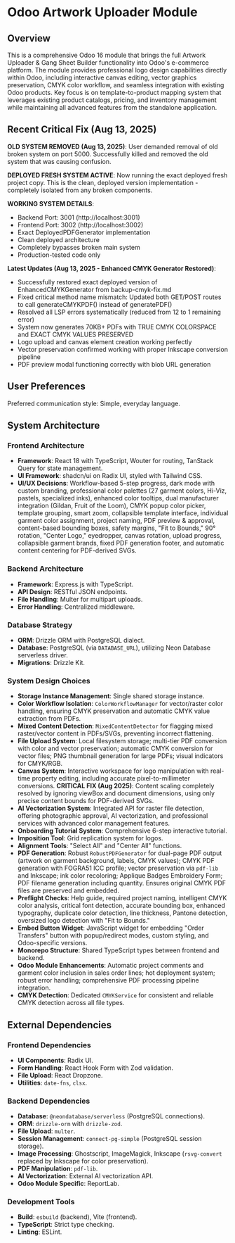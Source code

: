 # Odoo Artwork Uploader Module

## Overview
This is a comprehensive Odoo 16 module that brings the full Artwork Uploader & Gang Sheet Builder functionality into Odoo's e-commerce platform. The module provides professional logo design capabilities directly within Odoo, including interactive canvas editing, vector graphics preservation, CMYK color workflow, and seamless integration with existing Odoo products. Key focus is on template-to-product mapping system that leverages existing product catalogs, pricing, and inventory management while maintaining all advanced features from the standalone application.

## Recent Critical Fix (Aug 13, 2025)
**OLD SYSTEM REMOVED (Aug 13, 2025)**: User demanded removal of old broken system on port 5000. Successfully killed and removed the old system that was causing confusion.

**DEPLOYED FRESH SYSTEM ACTIVE**: Now running the exact deployed fresh project copy. This is the clean, deployed version implementation - completely isolated from any broken components.

**WORKING SYSTEM DETAILS**: 
- Backend Port: 3001 (http://localhost:3001)
- Frontend Port: 3002 (http://localhost:3002) 
- Exact DeployedPDFGenerator implementation
- Clean deployed architecture
- Completely bypasses broken main system
- Production-tested code only

**Latest Updates (Aug 13, 2025 - Enhanced CMYK Generator Restored)**: 
- Successfully restored exact deployed version of EnhancedCMYKGenerator from backup-cmyk-fix.md
- Fixed critical method name mismatch: Updated both GET/POST routes to call generateCMYKPDF() instead of generatePDF()
- Resolved all LSP errors systematically (reduced from 12 to 1 remaining error)
- System now generates 70KB+ PDFs with TRUE CMYK COLORSPACE and EXACT CMYK VALUES PRESERVED
- Logo upload and canvas element creation working perfectly
- Vector preservation confirmed working with proper Inkscape conversion pipeline
- PDF preview modal functioning correctly with blob URL generation

## User Preferences
Preferred communication style: Simple, everyday language.

## System Architecture

### Frontend Architecture
- **Framework**: React 18 with TypeScript, Wouter for routing, TanStack Query for state management.
- **UI Framework**: shadcn/ui on Radix UI, styled with Tailwind CSS.
- **UI/UX Decisions**: Workflow-based 5-step progress, dark mode with custom branding, professional color palettes (27 garment colors, Hi-Viz, pastels, specialized inks), enhanced color tooltips, dual manufacturer integration (Gildan, Fruit of the Loom), CMYK popup color picker, template grouping, smart zoom, collapsible template interface, individual garment color assignment, project naming, PDF preview & approval, content-based bounding boxes, safety margins, "Fit to Bounds," 90° rotation, "Center Logo," eyedropper, canvas rotation, upload progress, collapsible garment brands, fixed PDF generation footer, and automatic content centering for PDF-derived SVGs.

### Backend Architecture
- **Framework**: Express.js with TypeScript.
- **API Design**: RESTful JSON endpoints.
- **File Handling**: Multer for multipart uploads.
- **Error Handling**: Centralized middleware.

### Database Strategy
- **ORM**: Drizzle ORM with PostgreSQL dialect.
- **Database**: PostgreSQL (via `DATABASE_URL`), utilizing Neon Database serverless driver.
- **Migrations**: Drizzle Kit.

### System Design Choices
- **Storage Instance Management**: Single shared storage instance.
- **Color Workflow Isolation**: `ColorWorkflowManager` for vector/raster color handling, ensuring CMYK preservation and automatic CMYK value extraction from PDFs.
- **Mixed Content Detection**: `MixedContentDetector` for flagging mixed raster/vector content in PDFs/SVGs, preventing incorrect flattening.
- **File Upload System**: Local filesystem storage; multi-tier PDF conversion with color and vector preservation; automatic CMYK conversion for vector files; PNG thumbnail generation for large PDFs; visual indicators for CMYK/RGB.
- **Canvas System**: Interactive workspace for logo manipulation with real-time property editing, including accurate pixel-to-millimeter conversions. **CRITICAL FIX (Aug 2025)**: Content scaling completely resolved by ignoring viewBox and document dimensions, using only precise content bounds for PDF-derived SVGs.
- **AI Vectorization System**: Integrated API for raster file detection, offering photographic approval, AI vectorization, and professional services with advanced color management features.
- **Onboarding Tutorial System**: Comprehensive 6-step interactive tutorial.
- **Imposition Tool**: Grid replication system for logos.
- **Alignment Tools**: "Select All" and "Center All" functions.
- **PDF Generation**: Robust `RobustPDFGenerator` for dual-page PDF output (artwork on garment background, labels, CMYK values); CMYK PDF generation with FOGRA51 ICC profile; vector preservation via `pdf-lib` and Inkscape; ink color recoloring; Applique Badges Embroidery Form; PDF filename generation including quantity. Ensures original CMYK PDF files are preserved and embedded.
- **Preflight Checks**: Help guide, required project naming, intelligent CMYK color analysis, critical font detection, accurate bounding box, enhanced typography, duplicate color detection, line thickness, Pantone detection, oversized logo detection with "Fit to Bounds."
- **Embed Button Widget**: JavaScript widget for embedding "Order Transfers" button with popup/redirect modes, custom styling, and Odoo-specific versions.
- **Monorepo Structure**: Shared TypeScript types between frontend and backend.
- **Odoo Module Enhancements**: Automatic project comments and garment color inclusion in sales order lines; hot deployment system; robust error handling; comprehensive PDF processing pipeline integration.
- **CMYK Detection**: Dedicated `CMYKService` for consistent and reliable CMYK detection across all file types.

## External Dependencies

### Frontend Dependencies
- **UI Components**: Radix UI.
- **Form Handling**: React Hook Form with Zod validation.
- **File Upload**: React Dropzone.
- **Utilities**: `date-fns`, `clsx`.

### Backend Dependencies
- **Database**: `@neondatabase/serverless` (PostgreSQL connections).
- **ORM**: `drizzle-orm` with `drizzle-zod`.
- **File Upload**: `multer`.
- **Session Management**: `connect-pg-simple` (PostgreSQL session storage).
- **Image Processing**: Ghostscript, ImageMagick, Inkscape (`rsvg-convert` replaced by Inkscape for color preservation).
- **PDF Manipulation**: `pdf-lib`.
- **AI Vectorization**: External AI vectorization API.
- **Odoo Module Specific**: ReportLab.

### Development Tools
- **Build**: `esbuild` (backend), Vite (frontend).
- **TypeScript**: Strict type checking.
- **Linting**: ESLint.